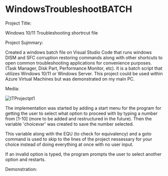 # WindowsTroubleshootBATCH

Project Title:

Windows 10/11 Troubleshooting shortrcut file

Project Sujmmary:

Created a windows batch file on Visual Studio Code that runs windows DISM and SFC corruption restoring commands along with other shortcuts to open common troubleshooting applications for convenience purposes. (Task Manager, Disk Part, Performance Monitor, etc). It is a batch script that utilizes Windows 10/11 or Windows Server. This project could be used within Azure Virtual Machines but was demonstrated on my main PC.

Media:

![ITProjectpt1](https://user-images.githubusercontent.com/77220782/197309112-b0619684-cf52-4754-a2ec-590c73585a29.jpg)

The implementation was started by adding a start menu for the program for getting the user to select what option to proceed with by typing a number from [1-10] (more to be added and restructured in the future). Then the variable 'choicevar' was created to save the number selected.

This variable along with the EQU (to check for equivalency) and a goto command is used to skip to the lines of the project nessessary for your choice instead of doing everything at once with no user input.

If an invalid option is typed, the program prompts the user to select another option and restarts.

Demonstration:

